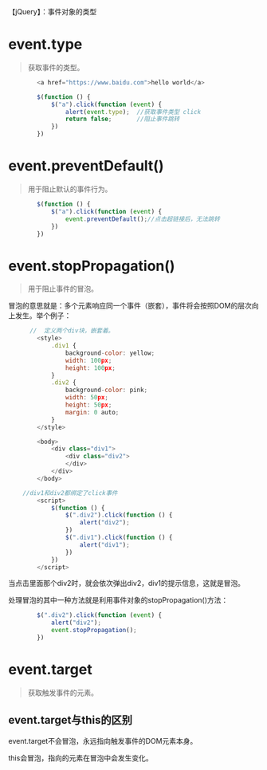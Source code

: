 【jQuery】：事件对象的类型



# event.type

> 获取事件的类型。

```js
        <a href="https://www.baidu.com">hello world</a>
```

```js
        $(function () {
            $("a").click(function (event) {
                alert(event.type);  //获取事件类型 click
                return false;       //阻止事件跳转
            })
        })
```

# event.preventDefault()

> 用于阻止默认的事件行为。

```js
        $(function () {
            $("a").click(function (event) {
                event.preventDefault();//点击超链接后，无法跳转
            })
        })
```

# event.stopPropagation()

> 用于阻止事件的冒泡。

冒泡的意思就是：多个元素响应同一个事件（嵌套），事件将会按照DOM的层次向上发生。举个例子：

```js
      //  定义两个div块，嵌套着。
		<style>
            .div1 {
                background-color: yellow;
                width: 100px;
                height: 100px;
            }
            .div2 {
                background-color: pink;
                width: 50px;
                height: 50px;
                margin: 0 auto;
            }
        </style>

        <body>
            <div class="div1">
                <div class="div2">
                </div>
            </div>
        </body>
```

```js
	//div1和div2都绑定了click事件
        <script>
            $(function () {
                $(".div2").click(function () {
                    alert("div2");
                })
                $(".div1").click(function () {
                    alert("div1");
                })
            })
        </script>

```

当点击里面那个div2时，就会依次弹出div2，div1的提示信息，这就是冒泡。

处理冒泡的其中一种方法就是利用事件对象的stopPropagation()方法：

```js
        $(".div2").click(function (event) {
            alert("div2");
            event.stopPropagation();
        })
```

# event.target

> 获取触发事件的元素。

## event.target与this的区别

event.target不会冒泡，永远指向触发事件的DOM元素本身。

this会冒泡，指向的元素在冒泡中会发生变化。





